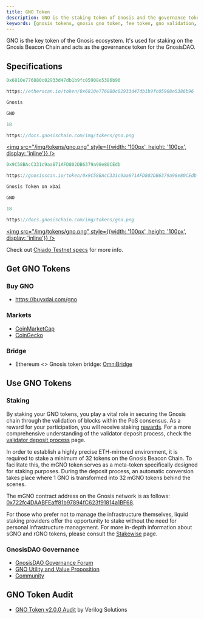 ```yaml
---
title: GNO Token
description: GNO is the staking token of Gnosis and the governance token for the GnosisDAO.
keywords: [gnosis tokens, gnosis gno token, fee token, gno validation, omni bridge, mgno, ethereum gno]
---
```


GNO is the key token of the Gnosis ecosystem. It's used for staking on the Gnosis Beacon Chain and acts as the governance token for the GnosisDAO.

## Specifications

<Tabs groupId="networks">
<TabItem value="ethereum" label="Ethereum">

```jsx title="Contract Address"
0x6810e776880c02933d47db1b9fc05908e5386b96
```

```jsx title="Etherscan"
https://etherscan.io/token/0x6810e776880c02933d47db1b9fc05908e5386b96
```

```jsx title="Name"
Gnosis
```

```jsx title="Ticker"
GNO
```

```jsx title="Decimals"
18
```

```jsx title="Icon"
https://docs.gnosischain.com/img/tokens/gno.png
```
<a href="/img/tokens/gno.png"><img src="/img/tokens/gno.png" style={{width: '100px', height: '100px', display: 'inline'}} /></a>

</TabItem>
<TabItem value="gnosis" label="Gnosis Mainnet">

```jsx title="Contract Address"
0x9C58BAcC331c9aa871AFD802DB6379a98e80CEdb
```

```jsx title="Gnosisscan"
https://gnosisscan.io/token/0x9C58BAcC331c9aa871AFD802DB6379a98e80CEdb
```

```jsx title="Name"
Gnosis Token on xDai
```

```jsx title="Ticker"
GNO
```

```jsx title="Decimals"
18
```

```jsx title="Icon"
https://docs.gnosischain.com/img/tokens/gno.png
```
<a href="/img/tokens/gno.png"><img src="/img/tokens/gno.png" style={{width: '100px', height: '100px', display: 'inline'}} /></a>

</TabItem>
<TabItem value="chiado" label="Chiado Testnet">

Check out [Chiado Testnet specs](/concepts/networks/chiado#gno-token) for more info.

</TabItem>
</Tabs>

## Get GNO Tokens

### Buy GNO
- https://buyxdai.com/gno

### Markets

- [CoinMarketCap](https://coinmarketcap.com/currencies/gnosis-gno/)
- [CoinGecko](https://www.coingecko.com/en/coins/gnosis)

### Bridge

- Ethereum _<_> Gnosis token bridge: [OmniBridge](https://omni.gnosischain.com/)

## Use GNO Tokens

### Staking

By staking your GNO tokens, you play a vital role in securing the Gnosis chain through the validation of blocks within the PoS consensus. As a reward for your participation, you will receive staking [rewards](../../node/rewards-penalties). For a more comprehensive understanding of the validator deposit process, check the [validator deposit process](/node/manual/validator/deposit) page.

In order to establish a highly precise ETH-mirrored environment, it is required to stake a minimum of 32 tokens on the Gnosis Beacon Chain. To facilitate this, the mGNO token serves as a meta-token specifically designed for staking purposes. During the deposit process, an automatic conversion takes place where 1 GNO is transformed into 32 mGNO tokens behind the scenes.

The mGNO contract address on the Gnosis network is as follows: [0x722fc4DAABFEaff81b97894fC623f91814a1BF68](https://gnosisscan.io/address/0x722fc4DAABFEaff81b97894fC623f91814a1BF68).

For those who prefer not to manage the infrastructure themselves, liquid staking providers offer the opportunity to stake without the need for personal infrastructure management. For more in-depth information about sGNO and rGNO tokens, please consult the [Stakewise](/tools/beacon-chain/liquid-staking#tokens-sgno--rgno) page.

### GnosisDAO Governance

- [GnosisDAO Governance Forum](https://forum.gnosis.io/)
- [GNO Utility and Value Proposition](https://forum.gnosis.io/t/gno-utility-and-value-proposition/2344)
- [Community](/developers/communication)

## GNO Token Audit

- [GNO Token v2.0.0 Audit](https://hackmd.io/@verilog/gno-token-v2-audit) by Verilog Solutions

